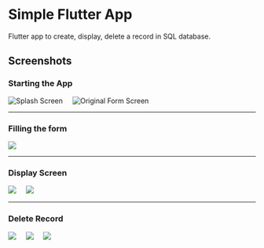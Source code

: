 # Simple Flutter App

Flutter app to create, display, delete a record in SQL database.

## Screenshots
### Starting the App
![](https://github.com/suburbanbourbon/simple-flutter-app/blob/master/app-screenshots/splash-screen.png?raw=true "Splash Screen")&nbsp;&nbsp;&nbsp;&nbsp;&nbsp;![](https://github.com/suburbanbourbon/simple-flutter-app/blob/master/app-screenshots/form%20screen%20without%20details.png?raw=true "Original Form Screen")

------------

### Filling the form
![](https://github.com/suburbanbourbon/simple-flutter-app/blob/master/app-screenshots/form%20screen%20with%20details.png?raw=true)

------------

### Display Screen
![](https://github.com/suburbanbourbon/simple-flutter-app/blob/master/app-screenshots/display%20screen%20without%20details.png?raw=true)&nbsp;&nbsp;&nbsp;&nbsp;&nbsp;![](https://github.com/suburbanbourbon/simple-flutter-app/blob/master/app-screenshots/display%20screen%20with%20details.png?raw=true)

------------

### Delete Record
![](https://github.com/suburbanbourbon/simple-flutter-app/blob/master/app-screenshots/display%20screen%20with%20details.png?raw=true)&nbsp;&nbsp;&nbsp;&nbsp;&nbsp;![](https://github.com/suburbanbourbon/simple-flutter-app/blob/master/app-screenshots/delete%20record%20form%20screen.png?raw=true)&nbsp;&nbsp;&nbsp;&nbsp;&nbsp;![](https://github.com/suburbanbourbon/simple-flutter-app/blob/master/app-screenshots/delete%20record%202.png?raw=true)